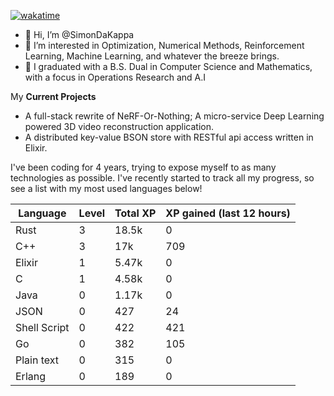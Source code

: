 
[![wakatime](https://wakatime.com/badge/user/50e6c678-94a9-4739-af51-360aeb113c51.svg)](https://wakatime.com/@50e6c678-94a9-4739-af51-360aeb113c51)

- 👋 Hi, I’m @SimonDaKappa
- 👀 I’m interested in Optimization, Numerical Methods, Reinforcement Learning, Machine Learning, and whatever the breeze brings.
- 🌱 I graduated with a B.S. Dual in Computer Science and Mathematics, with a focus in Operations Research and A.I

My **Current Projects** 
- A full-stack rewrite of NeRF-Or-Nothing; A micro-service Deep Learning powered 3D video reconstruction application.
- A distributed key-value BSON store with RESTful api access written in Elixir.

I've been coding for 4 years, trying to expose myself to as many technologies as possible. I've recently started to track all my progress, so see
a list with my most used languages below!

| Language | Level | Total XP | XP gained (last 12 hours) |
| --- | --- | --- | --- |
| Rust | 3 | 18.5k | 0 |
| C++ | 3 | 17k | 709 |
| Elixir | 1 | 5.47k | 0 |
| C | 1 | 4.58k | 0 |
| Java | 0 | 1.17k | 0 |
| JSON | 0 | 427 | 24 |
| Shell Script | 0 | 422 | 421 |
| Go | 0 | 382 | 105 |
| Plain text | 0 | 315 | 0 |
| Erlang | 0 | 189 | 0 |